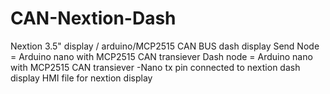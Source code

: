 # CAN-Nextion-Dash
Nextion 3.5" display / arduino/MCP2515 CAN BUS dash display
Send Node = Arduino nano with MCP2515 CAN transiever
Dash node = Arduino nano with MCP2515 CAN transiever -Nano tx pin connected to nextion dash display
HMI file for nextion display
